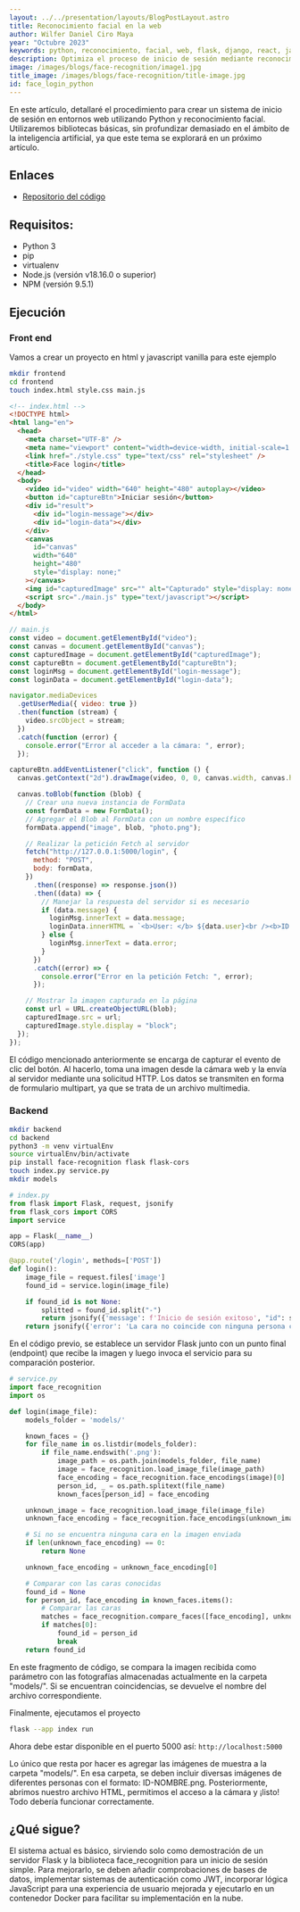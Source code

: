```yaml
---
layout: ../../presentation/layouts/BlogPostLayout.astro
title: Reconocimiento facial en la web
author: Wilfer Daniel Ciro Maya
year: "Octubre 2023"
keywords: python, reconocimiento, facial, web, flask, django, react, javascript.
description: Optimiza el proceso de inicio de sesión mediante reconocimiento facial en entornos web utilizando Python.
image: /images/blogs/face-recognition/image1.jpg
title_image: /images/blogs/face-recognition/title-image.jpg
id: face_login_python
---
```


En este artículo, detallaré el procedimiento para crear un sistema de inicio de sesión en entornos web utilizando Python y reconocimiento facial. Utilizaremos bibliotecas básicas, sin profundizar demasiado en el ámbito de la inteligencia artificial, ya que este tema se explorará en un próximo artículo.

## Enlaces

- [Repositorio del código](https://github.com/WilferCiro/blog-face_recognition_python)

## Requisitos:

- Python 3
- pip
- virtualenv
- Node.js (versión v18.16.0 o superior)
- NPM (versión 9.5.1)

## Ejecución

### Front end

Vamos a crear un proyecto en html y javascript vanilla para este ejemplo

```sh
mkdir frontend
cd frontend
touch index.html style.css main.js
```

```html
<!-- index.html -->
<!DOCTYPE html>
<html lang="en">
  <head>
    <meta charset="UTF-8" />
    <meta name="viewport" content="width=device-width, initial-scale=1.0" />
    <link href="./style.css" type="text/css" rel="stylesheet" />
    <title>Face login</title>
  </head>
  <body>
    <video id="video" width="640" height="480" autoplay></video>
    <button id="captureBtn">Iniciar sesión</button>
    <div id="result">
      <div id="login-message"></div>
      <div id="login-data"></div>
    </div>
    <canvas
      id="canvas"
      width="640"
      height="480"
      style="display: none;"
    ></canvas>
    <img id="capturedImage" src="" alt="Capturado" style="display: none;" />
    <script src="./main.js" type="text/javascript"></script>
  </body>
</html>
```

```javascript
// main.js
const video = document.getElementById("video");
const canvas = document.getElementById("canvas");
const capturedImage = document.getElementById("capturedImage");
const captureBtn = document.getElementById("captureBtn");
const loginMsg = document.getElementById("login-message");
const loginData = document.getElementById("login-data");

navigator.mediaDevices
  .getUserMedia({ video: true })
  .then(function (stream) {
    video.srcObject = stream;
  })
  .catch(function (error) {
    console.error("Error al acceder a la cámara: ", error);
  });

captureBtn.addEventListener("click", function () {
  canvas.getContext("2d").drawImage(video, 0, 0, canvas.width, canvas.height);

  canvas.toBlob(function (blob) {
    // Crear una nueva instancia de FormData
    const formData = new FormData();
    // Agregar el Blob al FormData con un nombre específico
    formData.append("image", blob, "photo.png");

    // Realizar la petición Fetch al servidor
    fetch("http://127.0.0.1:5000/login", {
      method: "POST",
      body: formData,
    })
      .then((response) => response.json())
      .then((data) => {
        // Manejar la respuesta del servidor si es necesario
        if (data.message) {
          loginMsg.innerText = data.message;
          loginData.innerHTML = `<b>User: </b> ${data.user}<br /><b>ID: </b>${data.id}`;
        } else {
          loginMsg.innerText = data.error;
        }
      })
      .catch((error) => {
        console.error("Error en la petición Fetch: ", error);
      });

    // Mostrar la imagen capturada en la página
    const url = URL.createObjectURL(blob);
    capturedImage.src = url;
    capturedImage.style.display = "block";
  });
});
```

El código mencionado anteriormente se encarga de capturar el evento de clic del botón. Al hacerlo, toma una imagen desde la cámara web y la envía al servidor mediante una solicitud HTTP. Los datos se transmiten en forma de formulario multipart, ya que se trata de un archivo multimedia.

### Backend

```sh
mkdir backend
cd backend
python3 -m venv virtualEnv
source virtualEnv/bin/activate
pip install face-recognition flask flask-cors
touch index.py service.py
mkdir models
```

```python
# index.py
from flask import Flask, request, jsonify
from flask_cors import CORS
import service

app = Flask(__name__)
CORS(app)

@app.route('/login', methods=['POST'])
def login():
    image_file = request.files['image']
    found_id = service.login(image_file)

    if found_id is not None:
        splitted = found_id.split("-")
        return jsonify({'message': f'Inicio de sesión exitoso', "id": splitted[0], "user": splitted[1]})
    return jsonify({'error': 'La cara no coincide con ninguna persona conocida'})
```

En el código previo, se establece un servidor Flask junto con un punto final (endpoint) que recibe la imagen y luego invoca el servicio para su comparación posterior.

```python
# service.py
import face_recognition
import os

def login(image_file):
    models_folder = 'models/'

    known_faces = {}
    for file_name in os.listdir(models_folder):
        if file_name.endswith('.png'):
            image_path = os.path.join(models_folder, file_name)
            image = face_recognition.load_image_file(image_path)
            face_encoding = face_recognition.face_encodings(image)[0]
            person_id, _ = os.path.splitext(file_name)
            known_faces[person_id] = face_encoding

    unknown_image = face_recognition.load_image_file(image_file)
    unknown_face_encoding = face_recognition.face_encodings(unknown_image)

    # Si no se encuentra ninguna cara en la imagen enviada
    if len(unknown_face_encoding) == 0:
        return None

    unknown_face_encoding = unknown_face_encoding[0]

    # Comparar con las caras conocidas
    found_id = None
    for person_id, face_encoding in known_faces.items():
        # Comparar las caras
        matches = face_recognition.compare_faces([face_encoding], unknown_face_encoding)
        if matches[0]:
            found_id = person_id
            break
    return found_id
```

En este fragmento de código, se compara la imagen recibida como parámetro con las fotografías almacenadas actualmente en la carpeta "models/". Si se encuentran coincidencias, se devuelve el nombre del archivo correspondiente.

Finalmente, ejecutamos el proyecto

```sh
flask --app index run
```

Ahora debe estar disponible en el puerto 5000 así: `http://localhost:5000`

Lo único que resta por hacer es agregar las imágenes de muestra a la carpeta "models/". En esa carpeta, se deben incluir diversas imágenes de diferentes personas con el formato: ID-NOMBRE.png. Posteriormente, abrimos nuestro archivo HTML, permitimos el acceso a la cámara y ¡listo! Todo debería funcionar correctamente.

## ¿Qué sigue?

El sistema actual es básico, sirviendo solo como demostración de un servidor Flask y la biblioteca face_recognition para un inicio de sesión simple. Para mejorarlo, se deben añadir comprobaciones de bases de datos, implementar sistemas de autenticación como JWT, incorporar lógica JavaScript para una experiencia de usuario mejorada y ejecutarlo en un contenedor Docker para facilitar su implementación en la nube.
